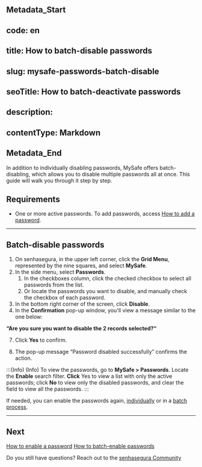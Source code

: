 ## Metadata_Start 
## code: en
## title: How to batch-disable passwords 
## slug: mysafe-passwords-batch-disable 
## seoTitle: How to batch-deactivate passwords 
## description:  
## contentType: Markdown 
## Metadata_End
In addition to individually disabling passwords, MySafe offers batch-disabling,  which allows you to disable multiple passwords all at once. This guide will walk you through it step by step.

## Requirements

* One or more active passwords. To add passwords, access [How to add a password](/v3-32/docs/mysafe-passwords-add).

* * *

## Batch-disable passwords

1. On senhasegura, in the upper left corner, click the **Grid Menu**, represented by the nine squares, and select **MySafe**.
2. In the side menu, select **Passwords**. 
    1. In the checkboxes column, click the checked checkbox to select all passwords from the list.
    2. Or locate the passwords you want to disable, and manually check the checkbox of each password.
5. In the bottom right corner of the screen, click **Disable**.
6. In the **Confirmation** pop-up window, you'll view a message similar to the one below:

 **“Are you sure you want to disable the 2 records selected?“**

7. Click **Yes** to confirm.

8. The pop-up message “Password disabled successfully” confirms the action.


:::(Info) (Info)
To view the passwords, go to **MySafe > Passwords**. Locate the **Enable** search filter. **Click** Yes to view a list with only the active passwords; click **No** to view only the disabled passwords, and clear the field to view all the passwords.
:::

If needed, you can enable the passwords again, [individually](/v3-32/docs/mysafe-passwords-enable) or in a [batch process](/v3-32/docs/mysafe-passwords-batch-enable).
***

## Next
[How to enable a password](/v3-32/docs/mysafe-passwords-enable)
[How to batch-enable passwords](/v3-32/docs/mysafe-passwords-batch-enable)

Do you still have questions? Reach out to the [senhasegura Community](https://community.senhasegura.io/)

